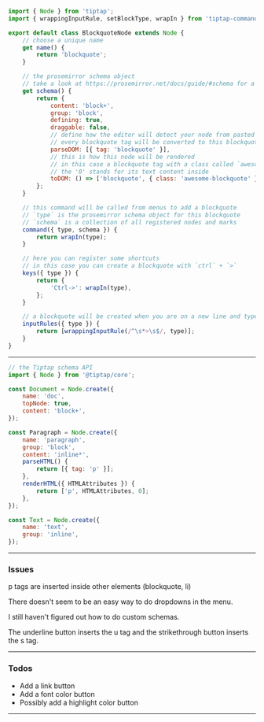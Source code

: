 ```js
import { Node } from 'tiptap';
import { wrappingInputRule, setBlockType, wrapIn } from 'tiptap-commands';

export default class BlockquoteNode extends Node {
    // choose a unique name
    get name() {
        return 'blockquote';
    }

    // the prosemirror schema object
    // take a look at https://prosemirror.net/docs/guide/#schema for a detailed explanation
    get schema() {
        return {
            content: 'block+',
            group: 'block',
            defining: true,
            draggable: false,
            // define how the editor will detect your node from pasted HTML
            // every blockquote tag will be converted to this blockquote node
            parseDOM: [{ tag: 'blockquote' }],
            // this is how this node will be rendered
            // in this case a blockquote tag with a class called `awesome-blockquote` will be rendered
            // the '0' stands for its text content inside
            toDOM: () => ['blockquote', { class: 'awesome-blockquote' }, 0],
        };
    }

    // this command will be called from menus to add a blockquote
    // `type` is the prosemirror schema object for this blockquote
    // `schema` is a collection of all registered nodes and marks
    command({ type, schema }) {
        return wrapIn(type);
    }

    // here you can register some shortcuts
    // in this case you can create a blockquote with `ctrl` + `>`
    keys({ type }) {
        return {
            'Ctrl->': wrapIn(type),
        };
    }

    // a blockquote will be created when you are on a new line and type `>` followed by a space
    inputRules({ type }) {
        return [wrappingInputRule(/^\s*>\s$/, type)];
    }
}
```

---

```js
// the Tiptap schema API
import { Node } from '@tiptap/core';

const Document = Node.create({
    name: 'doc',
    topNode: true,
    content: 'block+',
});

const Paragraph = Node.create({
    name: 'paragraph',
    group: 'block',
    content: 'inline*',
    parseHTML() {
        return [{ tag: 'p' }];
    },
    renderHTML({ HTMLAttributes }) {
        return ['p', HTMLAttributes, 0];
    },
});

const Text = Node.create({
    name: 'text',
    group: 'inline',
});
```

---

### Issues

p tags are inserted inside other elements (blockquote, li)

There doesn't seem to be an easy way to do dropdowns in the menu.

I still haven't figured out how to do custom schemas.

The underline button inserts the u tag and the strikethrough button inserts the s tag.

---

### Todos

-   Add a link button
-   Add a font color button
-   Possibly add a highlight color button

---
